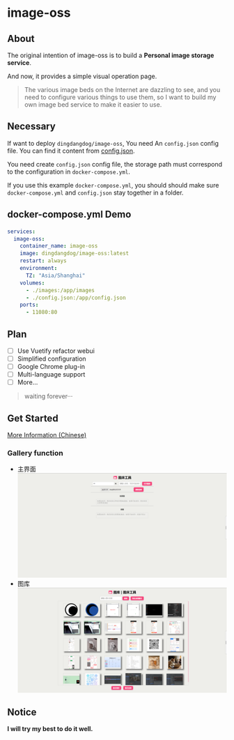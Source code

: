 # image-oss

## About

The original intention of image-oss is to build a **Personal image storage service**.

And now, it provides a simple visual operation page.

> The various image beds on the Internet are dazzling to see, and you need to configure various things to use them, so I want to build my own image bed service to make it easier to use.

## Necessary

If want to deploy `dingdangdog/image-oss`, You need An `config.json` config file. You can find it content from [config.json](./server/config/config.json).

You need create `config.json` config file, the storage path must correspond to the configuration in `docker-compose.yml`.

If you use this example `docker-compose.yml`, you should should make sure `docker-compose.yml` and `config.json` stay together in a folder.

## docker-compose.yml Demo

```yaml
services:
  image-oss:
    container_name: image-oss
    image: dingdangdog/image-oss:latest
    restart: always
    environment:
      TZ: "Asia/Shanghai"
    volumes:
      - ./images:/app/images
      - ./config.json:/app/config.json
    ports:
      - 11080:80
```

## Plan

- [ ] Use Vuetify refactor webui
- [ ] Simplified configuration
- [ ] Google Chrome plug-in
- [ ] Multi-language support
- [ ] More...

> waiting forever···

## Get Started

[More Information (Chinese)](./MoreInfo.md)

### Gallery function

- 主界面
![home](./images/home.jpg)
- 图库
![store](./images/store.jpg)

## Notice

**I will try my best to do it well.**
